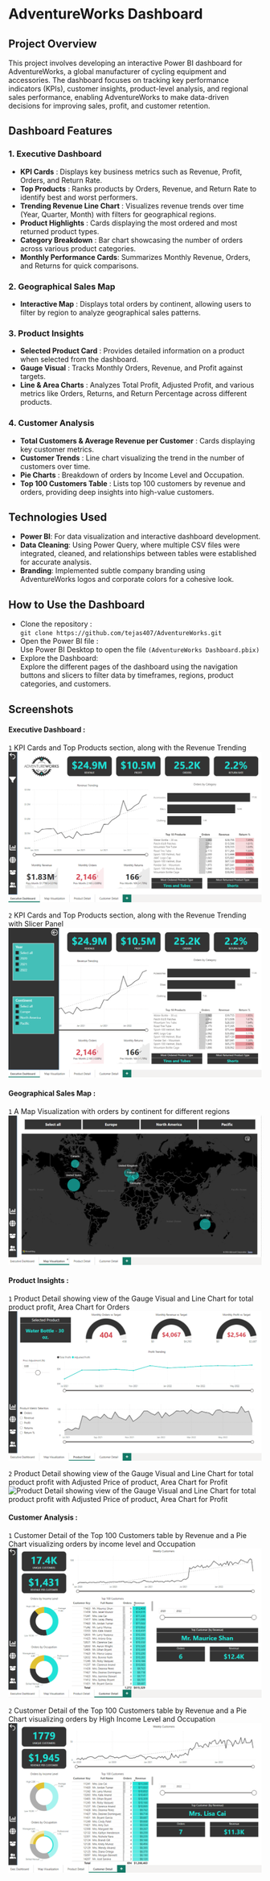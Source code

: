 # AdventureWorks Dashboard
## Project Overview
This project involves developing an interactive Power BI dashboard for AdventureWorks, a global manufacturer of cycling equipment and accessories. The dashboard focuses on tracking key performance indicators (KPIs), customer insights, product-level analysis, and regional sales performance, enabling AdventureWorks to make data-driven decisions for improving sales, profit, and customer retention.

## Dashboard Features
### 1. Executive Dashboard
- **KPI Cards** : Displays key business metrics such as Revenue, Profit, Orders, and Return Rate.
- **Top Products** : Ranks products by Orders, Revenue, and Return Rate to identify best and worst performers.
- **Trending Revenue Line Chart** : Visualizes revenue trends over time (Year, Quarter, Month) with filters for geographical regions.
- **Product Highlights** : Cards displaying the most ordered and most returned product types.
- **Category Breakdown** : Bar chart showcasing the number of orders across various product categories.
- **Monthly Performance Cards**: Summarizes Monthly Revenue, Orders, and Returns for quick comparisons.
### 2. Geographical Sales Map
- **Interactive Map** : Displays total orders by continent, allowing users to filter by region to analyze geographical sales patterns.
### 3. Product Insights
- **Selected Product Card** : Provides detailed information on a product when selected from the dashboard.
- **Gauge Visual** : Tracks Monthly Orders, Revenue, and Profit against targets.
- **Line & Area Charts** : Analyzes Total Profit, Adjusted Profit, and various metrics like Orders, Returns, and Return Percentage across different products.
### 4. Customer Analysis
- **Total Customers & Average Revenue per Customer** : Cards displaying key customer metrics.
- **Customer Trends** : Line chart visualizing the trend in the number of customers over time.
- **Pie Charts** : Breakdown of orders by Income Level and Occupation.
- **Top 100 Customers Table** : Lists top 100 customers by revenue and orders, providing deep insights into high-value customers.

## Technologies Used
- **Power BI**: For data visualization and interactive dashboard development.
- **Data Cleaning**: Using Power Query, where multiple CSV files were integrated, cleaned, and relationships between tables were established for accurate analysis.
- **Branding**: Implemented subtle company branding using AdventureWorks logos and corporate colors for a cohesive look.

## How to Use the Dashboard
- Clone the repository :  
  `git clone https://github.com/tejas407/AdventureWorks.git` 
- Open the Power BI file :  
  Use Power BI Desktop to open the file `(AdventureWorks Dashboard.pbix)`
- Explore the Dashboard:  
  Explore the different pages of the dashboard using the navigation buttons and slicers to filter data by timeframes, regions, product categories, and customers.      

## Screenshots 
#### Executive Dashboard :
`1` KPI Cards and Top Products section, along with the Revenue Trending
![KPI Cards and Top Products section, along with the Revenue Trending](https://github.com/tejas407/AdventureWorks/blob/main/AdventureWorks%20Images/Screenshots/Executive%20Dashboard.png)

`2` KPI Cards and Top Products section, along with the Revenue Trending with Slicer Panel
![KPI Cards and Top Products section, along with the Revenue Trending with Slicer Panel](https://github.com/tejas407/AdventureWorks/blob/main/AdventureWorks%20Images/Screenshots/Executive%20Dashboard%20with%20Slicer%20Panel.png)

#### Geographical Sales Map :
`1` A Map Visualization with orders by continent for different regions
![A Map Visualization with orders by continent for different regions](https://github.com/tejas407/AdventureWorks/blob/main/AdventureWorks%20Images/Screenshots/Map%20Visualization.png)

#### Product Insights :
`1` Product Detail showing view of the Gauge Visual and Line Chart for total product profit, Area Chart for Orders
![Product Detail showing view of the Gauge Visual and Line Chart for total product profit, Area Chart for Orders](https://github.com/tejas407/AdventureWorks/blob/main/AdventureWorks%20Images/Screenshots/Product%20Detail.png)

`2` Product Detail showing view of the Gauge Visual and Line Chart for total product profit with Adjusted Price of product, Area Chart for Profit
![Product Detail showing view of the Gauge Visual and Line Chart for total product profit with Adjusted Price 
of product, Area Chart for Profit](https://github.com/tejas407/AdventureWorks/blob/main/AdventureWorks%20Images/Screenshots/Product%20Detail%20Price%20Adjustment.png)

#### Customer Analysis :
`1` Customer Detail of the Top 100 Customers table by Revenue and a Pie Chart visualizing orders by income level and Occupation
![Customer Detail of the Top 100 Customers table by Revenue and a Pie Chart visualizing orders by income level and Occupation](https://github.com/tejas407/AdventureWorks/blob/main/AdventureWorks%20Images/Screenshots/Customer%20Detail.png)

`2` Customer Detail of the Top 100 Customers table by Revenue and a Pie Chart visualizing orders by High Income Level and Occupation
![Customer Detail of the Top 100 Customers table by Revenue and a Pie Chart visualizing orders by High Income Level and Occupation](https://github.com/tejas407/AdventureWorks/blob/main/AdventureWorks%20Images/Screenshots/Customer%20Detail%20High%20Income.png)
